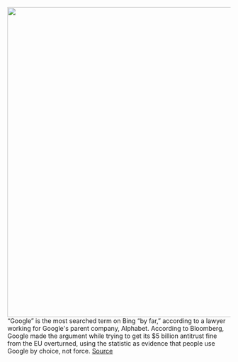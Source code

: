 <img src='https://cdn.vox-cdn.com/thumbor/HO3duxtuJMKn_mJP_-YUefk0FJ8=/0x0:1890x856/1200x800/filters:focal(185x0:487x302)/cdn.vox-cdn.com/uploads/chorus_image/image/69935668/Screen_Shot_2021_09_30_at_3.56.31_PM.0.png' width='700px' /><br/>
“Google” is the most searched term on Bing “by far,” according to a lawyer working for Google's parent company, Alphabet. According to Bloomberg, Google made the argument while trying to get its $5 billion antitrust fine from the EU overturned, using the statistic as evidence that people use Google by choice, not force.
<a href='https://www.theverge.com/2021/10/1/22703263/google-lawyer-argues-bing-used-find-google-top-search-defaults'> Source <a/>